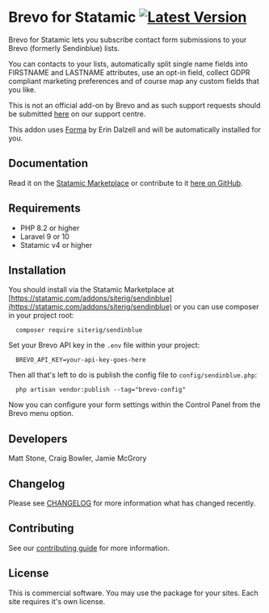# Brevo for Statamic [![Latest Version](https://img.shields.io/github/release/siterig/statamic-sendinblue.svg?style=flat-square)](https://github.com/siterig/statamic-sendinblue/releases)

Brevo for Statamic lets you subscribe contact form submissions to your Brevo (formerly Sendinblue) lists.

You can contacts to your lists, automatically split single name fields into FIRSTNAME and LASTNAME attributes, use an opt-in field, collect GDPR compliant marketing preferences and of course map any custom fields that you like.

This is not an official add-on by Brevo and as such support requests should be submitted [here](https://rockandscissor.atlassian.net/servicedesk/customer/portal/2) on our support centre.

This addon uses [Forma](https://statamic.com/addons/silentz/forma) by Erin Dalzell and will be automatically installed for you.


## Documentation

Read it on the [Statamic Marketplace](https://statamic.com/addons/siterig/sendinblue/docs) or contribute to it [here on GitHub](DOCUMENTATION.md).


## Requirements

* PHP 8.2 or higher
* Laravel 9 or 10
* Statamic v4 or higher


## Installation

You should install via the Statamic Marketplace at [https://statamic.com/addons/siterig/sendinblue](https://statamic.com/addons/siterig/sendinblue) or you can use composer in your project root:

```
  composer require siterig/sendinblue
```

Set your Brevo API key in the `.env` file within your project:

```
  BREVO_API_KEY=your-api-key-goes-here
```

Then all that's left to do is publish the config file to `config/sendinblue.php`:

```
  php artisan vendor:publish --tag="brevo-config"
```

Now you can configure your form settings within the Control Panel from the Brevo menu option.


## Developers

Matt Stone, Craig Bowler, Jamie McGrory


## Changelog

Please see [CHANGELOG](CHANGELOG.md) for more information what has changed recently.


## Contributing

See our [contributing guide](CONTRIBUTING.md) for more information.


## License

This is commercial software. You may use the package for your sites. Each site requires it's own license.
